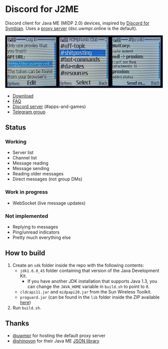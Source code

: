 # Discord for J2ME
Discord client for Java ME (MIDP 2.0) devices, inspired by [Discord for Symbian](https://github.com/uwmpr/discord-symbian-fixed). Uses a [proxy server](https://github.com/uwmpr/discord-symbian-fixed/blob/master/dscproxysetup.md) (dsc.uwmpr.online is the default).

![Screenshots](img/screenshots.jpg)

* [Download](https://github.com/gtrxAC/discord-j2me/releases/latest)
* [FAQ](https://github.com/gtrxAC/discord-j2me/wiki/FAQ)
* [Discord server](https://discord.gg/2GKuJjQagp) (#apps-and-games)
* [Telegram group](https://t.me/dscforsymbian)

## Status
### Working
* Server list
* Channel list
* Message reading
* Message sending
* Reading older messages
* Direct messages (not group DMs)

### Work in progress
* WebSocket (live message updates)

### Not implemented
* Replying to messages
* Ping/unread indicators
* Pretty much everything else

## How to build
1. Create an `sdk` folder inside the repo with the following contents:
    * `jdk1.6.0_45` folder containing that version of the Java Development Kit.
        * If you have another JDK installation that supports Java 1.3, you can change the `JAVA_HOME` variable in `build.sh` to point to it.
    * `cldcapi11.jar` and `midpapi20.jar` from the Sun Wireless Toolkit.
    * `proguard.jar` (can be found in the `lib` folder inside the ZIP available [here](https://github.com/Guardsquare/proguard/releases))
2. Run `build.sh`.

## Thanks
* [@uwmpr](https://github.com/uwmpr) for hosting the default proxy server
* [@shinovon](https://github.com/shinovon) for their Java ME [JSON library](https://github.com/shinovon/NNJSON)
